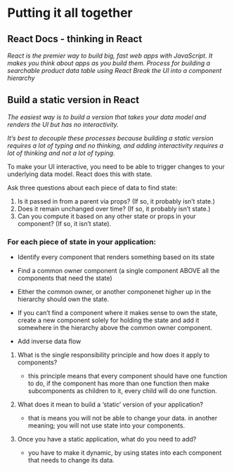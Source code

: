 # Putting it all together
## React Docs - thinking in React

*React is the premier way to build big, fast web apps with JavaScript. It makes you think about apps as you build them.
Process for building a searchable product data table using React
Break the UI into a component hierarchy*


## Build a static version in React

*The easiest way is to build a version that takes your data model and renders the UI but has no interactivity.*

*It’s best to decouple these processes because building a static version requires a lot of typing and no thinking, and adding interactivity requires a lot of thinking and not a lot of typing.*


To make your UI interactive, you need to be able to trigger changes to your underlying data model. React does this with state.

Ask three questions about each piece of data to find state:

1. Is it passed in from a parent via props? (If so, it probably isn’t state.)  
2. Does it remain unchanged over time? (If so, it probably isn’t state.)
3.  Can you compute it based on any other state or props in your component? (If so, it isn’t state).

### For each piece of state in your application:

- Identify every component that renders something based on its state

- Find a common owner component (a single component ABOVE all the components that need the state)

- Either the common owner, or another componenet higher up in the hierarchy should own the state.

- If you can’t find a component where it makes sense to own the state, create a new component solely for holding the state and add it somewhere in the hierarchy above the common owner component.

- Add inverse data flow



 1. What is the single responsibility principle and how does it apply to components?
    - this principle means that every component should have one function to do, if the component has more than one function then make subcomponents as children to it, every child will do one function.

2. What does it mean to build a ‘static’ version of your application?
    - that is means you will not be able to change your data. in another meaning; you will not use state into your components.

3. Once you have a static application, what do you need to add?
    - you have to make it dynamic, by using states into each component that needs to change its data.

 